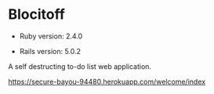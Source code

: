 # Blocitoff

* Ruby version: 2.4.0

* Rails version: 5.0.2

A self destructing to-do list web application.

https://secure-bayou-94480.herokuapp.com/welcome/index
